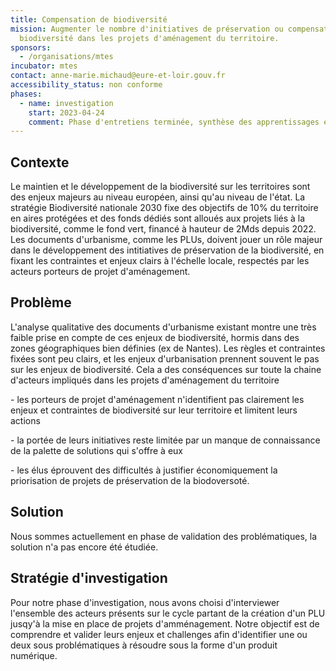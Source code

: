 ```yaml
---
title: Compensation de biodiversité
mission: Augmenter le nombre d'initiatives de préservation ou compensation de la
  biodiversité dans les projets d'aménagement du territoire.
sponsors:
  - /organisations/mtes
incubator: mtes
contact: anne-marie.michaud@eure-et-loir.gouv.fr
accessibility_status: non conforme
phases:
  - name: investigation
    start: 2023-04-24
    comment: Phase d'entretiens terminée, synthèse des apprentissages en cours
---
```

## Contexte

Le maintien et le développement de la biodiversité sur les territoires sont des enjeux majeurs au niveau européen, ainsi qu'au niveau de l'état. La stratégie Biodiversité nationale 2030 fixe des objectifs de 10% du territoire en aires protégées et des fonds dédiés sont alloués aux projets liés à la biodiversité, comme le fond vert, financé à hauteur de 2Mds depuis 2022. Les documents d'urbanisme, comme les PLUs, doivent jouer un rôle majeur dans le développement des intitiatives de préservation de la biodiversité, en fixant les contraintes et enjeux clairs à l'échelle locale, respectés par les acteurs porteurs de projet d'aménagement. 

## Problème

L'analyse qualitative des documents d'urbanisme existant montre une très faible prise en compte de ces enjeux de biodiversité, hormis dans des zones géographiques bien définies (ex de Nantes). Les règles et contraintes fixées sont peu clairs, et les enjeux d'urbanisation prennent souvent le pas sur les enjeux de biodiversité. Cela a des conséquences sur toute la chaine d'acteurs impliqués dans les projets d'aménagement du territoire

\- les porteurs de projet d'aménagement n'identifient pas clairement les enjeux et contraintes de biodiversité sur leur territoire et limitent leurs actions

\- la portée de leurs initiatives reste limitée par un manque de connaissance de la palette de solutions qui s'offre à eux

\-﻿ les élus éprouvent des difficultés à justifier économiquement la priorisation de projets de préservation de la biodoversoté.

## Solution

Nous sommes actuellement en phase de validation des problématiques, la solution n'a pas encore été étudiée.

## Stratégie d'investigation

P﻿our notre phase d'investigation, nous avons choisi d'interviewer l'ensemble des acteurs présents sur le cycle partant de la création d'un PLU jusqy'à la mise en place de projets d'amménagement. Notre objectif est de comprendre et valider leurs enjeux et challenges afin d'identifier une ou deux sous problématiques à résoudre sous la forme d'un produit numérique.